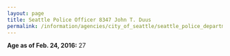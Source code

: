 ```yaml
---
layout: page
title: Seattle Police Officer 8347 John T. Duus
permalink: /information/agencies/city_of_seattle/seattle_police_department/copbook/8347/
---
```


**Age as of Feb. 24, 2016:** 27
